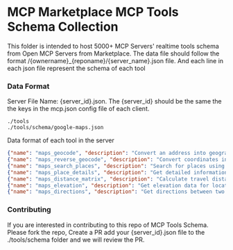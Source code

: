 # MCP Marketplace MCP Tools Schema Collection

This folder is intended to host 5000+ MCP Servers' realtime tools schema from Open MCP Servers from Marketplace.
The data file should follow the format /{ownername}_{reponame}/{server_name}.json file. 
And each line in each json file represent the schema of each tool



### Data Format

Server File Name: {server_id}.json. The {server_id} should be the same the the keys in the mcp.json config file of each client.

```
./tools
./tools/schema/google-maps.json
```

Data format of each tool in the server
```json
{"name": "maps_geocode", "description": "Convert an address into geographic coordinates", "input_schema": {"type": "object", "properties": {"address": {"type": "string", "description": "The address to geocode"}}, "required": ["address"]}}
{"name": "maps_reverse_geocode", "description": "Convert coordinates into an address", "input_schema": {"type": "object", "properties": {"latitude": {"type": "number", "description": "Latitude coordinate"}, "longitude": {"type": "number", "description": "Longitude coordinate"}}, "required": ["latitude", "longitude"]}}
{"name": "maps_search_places", "description": "Search for places using Google Places API", "input_schema": {"type": "object", "properties": {"query": {"type": "string", "description": "Search query"}, "location": {"type": "object", "properties": {"latitude": {"type": "number"}, "longitude": {"type": "number"}}, "description": "Optional center point for the search"}, "radius": {"type": "number", "description": "Search radius in meters (max 50000)"}}, "required": ["query"]}}
{"name": "maps_place_details", "description": "Get detailed information about a specific place", "input_schema": {"type": "object", "properties": {"place_id": {"type": "string", "description": "The place ID to get details for"}}, "required": ["place_id"]}}
{"name": "maps_distance_matrix", "description": "Calculate travel distance and time for multiple origins and destinations", "input_schema": {"type": "object", "properties": {"origins": {"type": "array", "items": {"type": "string"}, "description": "Array of origin addresses or coordinates"}, "destinations": {"type": "array", "items": {"type": "string"}, "description": "Array of destination addresses or coordinates"}, "mode": {"type": "string", "description": "Travel mode (driving, walking, bicycling, transit)", "enum": ["driving", "walking", "bicycling", "transit"]}}, "required": ["origins", "destinations"]}}
{"name": "maps_elevation", "description": "Get elevation data for locations on the earth", "input_schema": {"type": "object", "properties": {"locations": {"type": "array", "items": {"type": "object", "properties": {"latitude": {"type": "number"}, "longitude": {"type": "number"}}, "required": ["latitude", "longitude"]}, "description": "Array of locations to get elevation for"}}, "required": ["locations"]}}
{"name": "maps_directions", "description": "Get directions between two points", "input_schema": {"type": "object", "properties": {"origin": {"type": "string", "description": "Starting point address or coordinates"}, "destination": {"type": "string", "description": "Ending point address or coordinates"}, "mode": {"type": "string", "description": "Travel mode (driving, walking, bicycling, transit)", "enum": ["driving", "walking", "bicycling", "transit"]}}, "required": ["origin", "destination"]}}

```

### Contributing

If you are interested in contributing to this repo of MCP Tools Schema. Please fork the repo, Create a PR add your {server_id}.json file to the ./tools/schema folder and we will review the PR.






